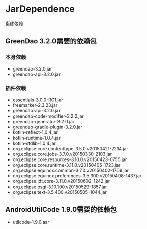 # JarDependence
离线依赖


## GreenDao 3.2.0需要的依赖包
### 本身依赖
- greendao-3.2.0.jar
- greendao-api-3.2.0.jar

### 插件依赖
- essentials-3.0.0-RC1.jar
- freemarker-2.3.23.jar
- greendao-api-3.2.0.jar
- greendao-code-modifier-3.2.0.jar
- greendao-generator-3.2.0.jar
- greendao-gradle-plugin-3.2.0.jar
- kotlin-reflect-1.0.4.jar
- kotlin-runtime-1.0.4.jar
- kotlin-stdlib-1.0.4.jar
- org.eclipse.core.contenttype-3.5.0.v20150421-2214.jar
- org.eclipse.core.jobs-3.7.0.v20150330-2103.jar
- org.eclipse.core.resources-3.10.0.v20150423-0755.jar
- org.eclipse.core.runtime-3.11.0.v20150405-1723.jar
- org.eclipse.equinox.common-3.7.0.v20150402-1709.jar
- org.eclipse.equinox.preferences-3.5.300.v20150408-1437.jar
- org.eclipse.jdt.core-3.11.0.v20150602-1242.jar
- org.eclipse.osgi-3.10.100.v20150529-1857.jar
- org.eclipse.text-3.5.400.v20150505-1044.jar

## AndroidUtilCode 1.9.0需要的依赖包
- utilcode-1.9.0.aar
